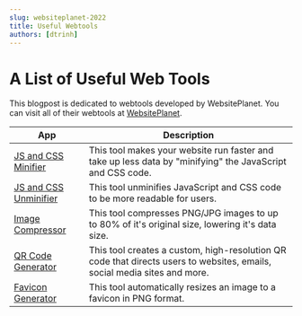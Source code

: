 ```yaml
---
slug: websiteplanet-2022
title: Useful Webtools
authors: [dtrinh]
---
```


# A List of Useful Web Tools

This blogpost is dedicated to webtools developed by WebsitePlanet. You can visit all of their webtools at [WebsitePlanet](https://www.websiteplanet.com/webtools/).

| App | Description |
| ----- | ----- |
| [JS and CSS Minifier](https://www.websiteplanet.com/webtools/jscssminifier/) | This tool makes your website run faster and take up less data by "minifying" the JavaScript and CSS code.|
| [JS and CSS Unminifier](https://www.websiteplanet.com/webtools/unminify-js/) | This tool unminifies JavaScript and CSS code to be more readable for users.|
| [Image Compressor](https://www.websiteplanet.com/webtools/imagecompressor/) | This tool compresses PNG/JPG images to up to 80% of it's original size, lowering it's data size.|
| [QR Code Generator](https://www.websiteplanet.com/webtools/free-qr-code-generator/) | This tool creates a custom, high-resolution QR code that directs users to websites, emails, social media sites and more.|
| [Favicon Generator](https://www.websiteplanet.com/webtools/favicon-generator/) | This tool automatically resizes an image to a favicon in PNG format.|